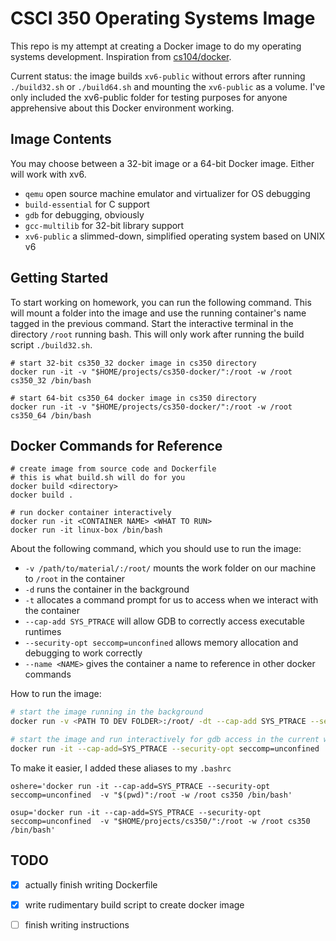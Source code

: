 # CSCI 350 Operating Systems Image

This repo is my attempt at creating a Docker image to do my operating systems
development. Inspiration from [cs104/docker](https://github.com/csci104/docker).

Current status: the image builds `xv6-public` without errors after running
`./build32.sh` or `./build64.sh` and mounting the `xv6-public` as a volume.
I've only included the xv6-public folder for testing purposes for anyone
apprehensive about this Docker environment working.

## Image Contents

You may choose between a 32-bit image or a 64-bit Docker image. Either will
work with xv6.

- `qemu` open source machine emulator and virtualizer for OS debugging
- `build-essential` for C support
- `gdb` for debugging, obviously
- `gcc-multilib` for 32-bit library support
- `xv6-public` a slimmed-down, simplified operating system based on UNIX v6


## Getting Started


To start working on homework, you can run the following command. This
will mount a folder into the image and use the running container's name
tagged in the previous command. Start the interactive terminal in the
directory `/root` running bash. This will only work after running
the build script `./build32.sh`.

```shell
# start 32-bit cs350_32 docker image in cs350 directory
docker run -it -v "$HOME/projects/cs350-docker/":/root -w /root cs350_32 /bin/bash

# start 64-bit cs350_64 docker image in cs350 directory
docker run -it -v "$HOME/projects/cs350-docker/":/root -w /root cs350_64 /bin/bash
```

## Docker Commands for Reference

```shell
# create image from source code and Dockerfile
# this is what build.sh will do for you
docker build <directory>
docker build .

# run docker container interactively
docker run -it <CONTAINER NAME> <WHAT TO RUN>
docker run -it linux-box /bin/bash
```

About the following command, which you should use to run the image:

- `-v /path/to/material/:/root/` mounts the work folder on our machine to `/root` in the container
- `-d` runs the container in the background
- `-t` allocates a command prompt for us to access when we interact with the container
- `--cap-add SYS_PTRACE` will allow GDB to correctly access executable runtimes
- `--security-opt seccomp=unconfined` allows memory allocation and debugging to work correctly
- `--name <NAME>` gives the container a name to reference in other docker commands


How to run the image:

```bash
# start the image running in the background
docker run -v <PATH TO DEV FOLDER>:/root/ -dt --cap-add SYS_PTRACE --security-opt seccomp=unconfined --name cs350 cs350_<32 OR 64>

# start the image and run interactively for gdb access in the current working directory
docker run -it --cap-add=SYS_PTRACE --security-opt seccomp=unconfined  -v "$(pwd)":/root -w /root cs350 /bin/bash
```

To make it easier, I added these aliases to my `.bashrc`

```shell
oshere='docker run -it --cap-add=SYS_PTRACE --security-opt seccomp=unconfined  -v "$(pwd)":/root -w /root cs350 /bin/bash'

osup='docker run -it --cap-add=SYS_PTRACE --security-opt seccomp=unconfined  -v "$HOME/projects/cs350/":/root -w /root cs350 /bin/bash'

```

## TODO

- [x] actually finish writing Dockerfile
- [x] write rudimentary build script to create docker image
- [ ] finish writing instructions

